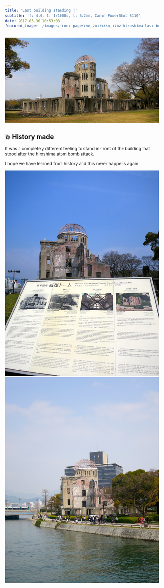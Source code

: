 ```yaml
---
title: 'Last building standing 🚀'
subtitle: 'f: 4.0, t: 1/1000s, l: 5.2mm, Canon PowerShot S110'
date: 2017-03-30 10:53:03
featured_image: '/images/front-page/IMG_20170330_1702-hiroshima-last-building-standing-1600x800.jpg'
---
```


![](/images/front-page/IMG_20170330_1702-hiroshima-last-building-standing-1600x800.jpg)

## 💥 History made
It was a completely different feeling to stand in-front of the building that stood after the hiroshima atom bomb attack.

I hope we have learned from history and this never happens again.


<div class="gallery" data-columns="3">
	<img src="/images/2017-03/IMG_20170330_1690-hiroshima-building-signboard-1200x1600.jpg">
	<img src="/images/2017-03/IMG_20170330_1713-hiroshima-building-from-bridge-1200x1600.jpg">
</div>